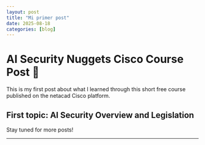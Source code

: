 ```yaml
---
layout: post
title: "Mi primer post"
date: 2025-08-18
categories: [blog]
---
```

 
 # AI Security Nuggets Cisco Course Post 📝  
 This is my first post about what I learned through this short free course published on the netacad Cisco platform.
 
 
 ## First topic: AI Security Overview and Legislation  

 
 Stay tuned for more posts!

---

